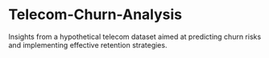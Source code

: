 # Telecom-Churn-Analysis
Insights from a hypothetical telecom dataset aimed at predicting churn risks and implementing effective retention strategies.
